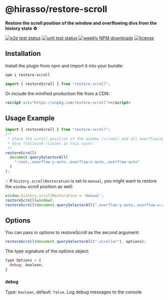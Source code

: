 # @hirasso/restore-scroll

**Restore the scroll position of the window and overflowing divs from the history state ♻️**

[![e2e test status](https://img.shields.io/github/actions/workflow/status/hirasso/restore-scroll/e2e-tests.yml?branch=main&label=e2e%20tests)](https://github.com/hirasso/restore-scroll/actions/workflows/e2e-tests.yml)
[![unit test status](https://img.shields.io/github/actions/workflow/status/hirasso/restore-scroll/unit-tests.yml?branch=main&label=unit%20tests)](https://github.com/hirasso/restore-scroll/actions/workflows/unit-tests.yml)
[![weekly NPM downloads](https://img.shields.io/npm/dw/restore-scroll)](https://www.npmjs.com/package/restore-scroll)
[![license](https://img.shields.io/github/license/hirasso/restore-scroll)](https://github.com/hirasso/restore-scroll/blob/main/LICENSE)

<!--## Demo

[restore-scroll.js.org](https://restore-scroll.js.org)-->

## Installation

Install the plugin from npm and import it into your bundle:

```bash
npm i restore-scroll
```

```js
import { restoreScroll } from "restore-scroll";
```

Or include the minified production file from a CDN:

```html
<script src="https://unpkg.com/restore-scroll"></script>
```

## Usage Example

```js
import { restoreScroll } from "restore-scroll";
/**
 * Store the scroll position of the window (=:root) and all overflowing
 * divs (tailwind classes in this case):
 */
restoreScroll(
  document.querySelectorAll(
    ":root,.overflow-y-auto,.overflow-x-auto,.overflow-auto"
  )
);
```

<!--See also this [minimal example on CodePen](https://codepen.io/rassohilber/pen/JjxwJpo)-->

💡 If `history.scrollRestoration` is set to `manual`, you might want to restore the `window` scroll position as well:

```js
window.history.scrollRestoration = 'manual';
restoreScroll(window);
restoreScroll(document.querySelectorAll(".overflow-y-auto,.overflow-x-auto,.overflow-auto"));
```

## Options

You can pass in options to restoreScroll as the second argument:

```js
restoreScroll(document.querySelectorAll(".scroller"), options);
```

The type signature of the options object:

```js
type Options = {
  debug: boolean;
}
```

### `debug`

Type: `boolean`, default: `false`. Log debug messages to the console